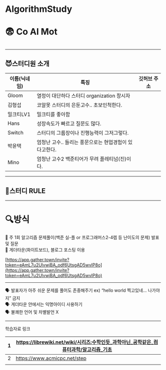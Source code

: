# AlgorithmStudy 
<h1>😨 Co Al Mot <h1/>   
  
  
  ***
## 😈스터디원 소개
  |이름(닉네임)|특징|깃허브 주소|
|------|---|---|
|Gloom|열정이 대단하다 스터디 organization 창시자||
|김형섭|코알못 스터디의 은둔고수.. 초보인척한다.||
|밀크티LV1|밀크티를 좋아함||
|Hans|성장속도가 빠르고 질문도 많다.||
|Switch|스터디의 그룹장이나 진행능력이 그저그렇다.||
|박윤택|엄청난 고수.. 들리는 풍문으로는 현업경험이 있다고한다.||
|Mino|엄청난 고수2 백준티어가 무려 플레티넘(진)이다.||
  
  ***
## 🧐스터디 RULE
  ***
# 🔍방식

<aside>
📖 주 1회 알고리즘 문제풀이(백준 실-플 or 프로그래머스2-4렙 등 난이도의 문제) 발표 및 질문   

</aside>

<aside>
📖 게더타운(화이트보드), 블로그 포스팅 이용   

[https://app.gather.town/invite?token=eAmL7u2UlvwjBA_odf6UtsgAD5wvIP8o](https://app.gather.town/invite?token=eAmL7u2UlvwjBA_odf6UtsgAD5wvIP8o)

</aside>

---


<aside>
🗣 발표자가 아주 쉬운 문제를 풀어도 존중해주기 ex) “hello world 찍고있네... 나가야지” 금지   

</aside>

<aside>
🗣 게더타운 안에서는 익명아이디 사용하기   

</aside>

<aside>
🗣 불쾌한 언어 및 차별발언 X   

</aside>

---

학습자료 링크

| 1 | https://librewiki.net/wiki/시리즈:수학인듯_과학아닌_공학같은_컴퓨터과학/알고리즘_기초 |
| --- | --- |
| 2 | https://www.acmicpc.net/step |
|  |  |

